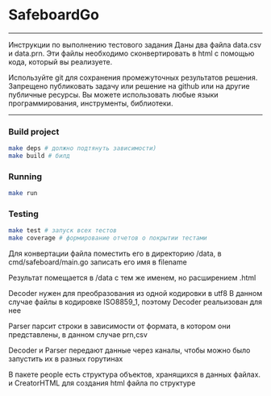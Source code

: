 # SafeboardGo

---

Инструкции по выполнению тестового задания
Даны два файла data.csv и data.prn. Эти файлы необходимо сконвертировать в html с помощью кода, который вы реализуете.

Используйте git для сохранения промежуточных результатов решения.
Запрещено публиковать задачу или решение на github или на другие публичные ресурсы.
Вы можете использовать любые языки программирования, инструменты, библиотеки.

---

### Build project

```zsh
make deps # должно подтянуть зависимости)
make build # билд
```
### Running

```zsh
make run 
```
### Testing
```zsh
make test # запуск всех тестов
make coverage # формирование отчетов о покрытии тестами
```

Для конвертации файла поместить его в директорию /data, в cmd/safeboard/main.go записать его имя в filename

Результат помещается в /data с тем же именем, но расширением .html

Decoder нужен для преобразования из одной кодировки в utf8
В данном случае файлы в кодировке ISO8859_1, поэтому Decoder реальизован для нее

Parser парсит строки в зависимости от формата, в котором они представлены, в данном случае prn,csv

Decoder и Parser передают данные через каналы, чтобы можно было запустить их в разных горутинах

В пакете people есть структура объектов, хранящихся в данных файлах. 
и CreatorHTML для создания html файла по структуре



